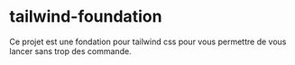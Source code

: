 # tailwind-foundation
Ce projet est une fondation pour tailwind css pour vous permettre de vous lancer sans trop des commande.

